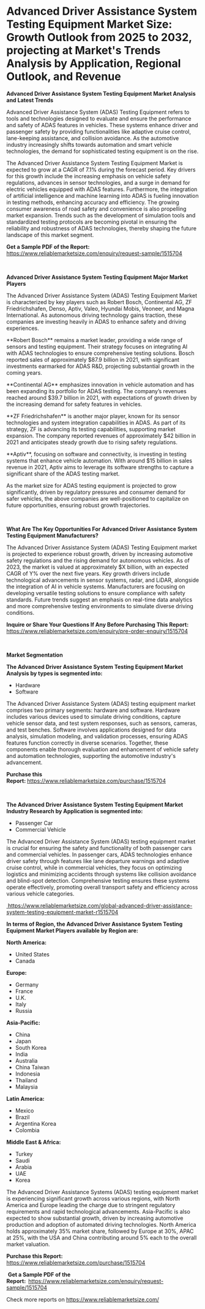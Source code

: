 <p><h1>Advanced Driver Assistance System Testing Equipment Market Size: Growth Outlook from 2025 to 2032, projecting at Market's Trends Analysis by Application, Regional Outlook, and Revenue</h1></p><p><strong>Advanced Driver Assistance System Testing Equipment Market Analysis and Latest Trends</strong></p>
<p><p>Advanced Driver Assistance System (ADAS) Testing Equipment refers to tools and technologies designed to evaluate and ensure the performance and safety of ADAS features in vehicles. These systems enhance driver and passenger safety by providing functionalities like adaptive cruise control, lane-keeping assistance, and collision avoidance. As the automotive industry increasingly shifts towards automation and smart vehicle technologies, the demand for sophisticated testing equipment is on the rise.</p><p>The Advanced Driver Assistance System Testing Equipment Market is expected to grow at a CAGR of 7.1% during the forecast period. Key drivers for this growth include the increasing emphasis on vehicle safety regulations, advances in sensor technologies, and a surge in demand for electric vehicles equipped with ADAS features. Furthermore, the integration of artificial intelligence and machine learning into ADAS is fueling innovation in testing methods, enhancing accuracy and efficiency. The growing consumer awareness of road safety and convenience is also propelling market expansion. Trends such as the development of simulation tools and standardized testing protocols are becoming pivotal in ensuring the reliability and robustness of ADAS technologies, thereby shaping the future landscape of this market segment.</p></p>
<p><strong>Get a Sample PDF of the Report:&nbsp;</strong> <a href="https://www.reliablemarketsize.com/enquiry/request-sample/1515704?utm_campaign=2936&utm_medium=2&utm_source=Github&utm_content=ia&utm_term=11032025&utm_id=advanced-driver-assistance-system-testing-equipment">https://www.reliablemarketsize.com/enquiry/request-sample/1515704</a></p>
<p>&nbsp;</p>
<p><strong>Advanced Driver Assistance System Testing Equipment Major Market Players</strong></p>
<p><p>The Advanced Driver Assistance System (ADAS) Testing Equipment Market is characterized by key players such as Robert Bosch, Continental AG, ZF Friedrichshafen, Denso, Aptiv, Valeo, Hyundai Mobis, Veoneer, and Magna International. As autonomous driving technology gains traction, these companies are investing heavily in ADAS to enhance safety and driving experiences.</p><p>**Robert Bosch** remains a market leader, providing a wide range of sensors and testing equipment. Their strategy focuses on integrating AI with ADAS technologies to ensure comprehensive testing solutions. Bosch reported sales of approximately $87.9 billion in 2021, with significant investments earmarked for ADAS R&D, projecting substantial growth in the coming years.</p><p>**Continental AG** emphasizes innovation in vehicle automation and has been expanding its portfolio for ADAS testing. The company’s revenues reached around $39.7 billion in 2021, with expectations of growth driven by the increasing demand for safety features in vehicles.</p><p>**ZF Friedrichshafen** is another major player, known for its sensor technologies and system integration capabilities in ADAS. As part of its strategy, ZF is advancing its testing capabilities, supporting market expansion. The company reported revenues of approximately $42 billion in 2021 and anticipates steady growth due to rising safety regulations.</p><p>**Aptiv**, focusing on software and connectivity, is investing in testing systems that enhance vehicle automation. With around $15 billion in sales revenue in 2021, Aptiv aims to leverage its software strengths to capture a significant share of the ADAS testing market.</p><p>As the market size for ADAS testing equipment is projected to grow significantly, driven by regulatory pressures and consumer demand for safer vehicles, the above companies are well-positioned to capitalize on future opportunities, ensuring robust growth trajectories.</p></p>
<p>&nbsp;</p>
<p><strong>What Are The Key Opportunities For Advanced Driver Assistance System Testing Equipment Manufacturers?</strong></p>
<p><p>The Advanced Driver Assistance System (ADAS) Testing Equipment market is projected to experience robust growth, driven by increasing automotive safety regulations and the rising demand for autonomous vehicles. As of 2023, the market is valued at approximately $X billion, with an expected CAGR of Y% over the next five years. Key growth drivers include technological advancements in sensor systems, radar, and LiDAR, alongside the integration of AI in vehicle systems. Manufacturers are focusing on developing versatile testing solutions to ensure compliance with safety standards. Future trends suggest an emphasis on real-time data analytics and more comprehensive testing environments to simulate diverse driving conditions.</p></p>
<p><strong>Inquire or Share Your Questions If Any Before Purchasing This Report:</strong> <a href="https://www.reliablemarketsize.com/enquiry/pre-order-enquiry/1515704?utm_campaign=2936&utm_medium=2&utm_source=Github&utm_content=ia&utm_term=11032025&utm_id=advanced-driver-assistance-system-testing-equipment">https://www.reliablemarketsize.com/enquiry/pre-order-enquiry/1515704</a></p>
<p>&nbsp;</p>
<p><strong>Market Segmentation</strong></p>
<p><strong>The Advanced Driver Assistance System Testing Equipment Market Analysis by types is segmented into:</strong></p>
<p><ul><li>Hardware</li><li>Software</li></ul></p>
<p><p>The Advanced Driver Assistance System (ADAS) testing equipment market comprises two primary segments: hardware and software. Hardware includes various devices used to simulate driving conditions, capture vehicle sensor data, and test system responses, such as sensors, cameras, and test benches. Software involves applications designed for data analysis, simulation modeling, and validation processes, ensuring ADAS features function correctly in diverse scenarios. Together, these components enable thorough evaluation and enhancement of vehicle safety and automation technologies, supporting the automotive industry's advancement.</p></p>
<p><strong>Purchase this Report:&nbsp;</strong><a href="https://www.reliablemarketsize.com/purchase/1515704?utm_campaign=2936&utm_medium=2&utm_source=Github&utm_content=ia&utm_term=11032025&utm_id=advanced-driver-assistance-system-testing-equipment">https://www.reliablemarketsize.com/purchase/1515704</a></p>
<p>&nbsp;</p>
<p><strong>The Advanced Driver Assistance System Testing Equipment Market Industry Research by Application is segmented into:</strong></p>
<p><ul><li>Passenger Car</li><li>Commercial Vehicle</li></ul></p>
<p><p>The Advanced Driver Assistance System (ADAS) testing equipment market is crucial for ensuring the safety and functionality of both passenger cars and commercial vehicles. In passenger cars, ADAS technologies enhance driver safety through features like lane departure warnings and adaptive cruise control, while in commercial vehicles, they focus on optimizing logistics and minimizing accidents through systems like collision avoidance and blind-spot detection. Comprehensive testing ensures these systems operate effectively, promoting overall transport safety and efficiency across various vehicle categories.</p></p>
<p><a href="https://www.reliablemarketsize.com/global-advanced-driver-assistance-system-testing-equipment-market-r1515704?utm_campaign=2936&utm_medium=2&utm_source=Github&utm_content=ia&utm_term=11032025&utm_id=advanced-driver-assistance-system-testing-equipment">&nbsp;https://www.reliablemarketsize.com/global-advanced-driver-assistance-system-testing-equipment-market-r1515704</a></p>
<p><strong>In terms of Region, the Advanced Driver Assistance System Testing Equipment Market Players available by Region are:</strong></p>
<p>
    <p> <strong> North America: </strong>
        <ul>
            <li>United States</li>
            <li>Canada</li>
        </ul>
        </p> 
    <p> <strong> Europe: </strong>
        <ul>
            <li>Germany</li>
            <li>France</li>
            <li>U.K.</li>
            <li>Italy</li>
            <li>Russia</li>
        </ul>
        </p> 
    <p> <strong> Asia-Pacific: </strong>
        <ul>
            <li>China</li>
            <li>Japan</li>
            <li>South Korea</li>
            <li>India</li>
            <li>Australia</li>
            <li>China Taiwan</li>
            <li>Indonesia</li>
            <li>Thailand</li>
            <li>Malaysia</li>
        </ul>
        </p> 
    <p> <strong> Latin America: </strong>
        <ul>
            <li>Mexico</li>
            <li>Brazil</li>
            <li>Argentina Korea</li>
            <li>Colombia</li>
        </ul>
        </p> 
    <p> <strong> Middle East & Africa: </strong>
        <ul>
            <li>Turkey</li>
            <li>Saudi</li>
            <li>Arabia</li>
            <li>UAE</li>
            <li>Korea</li>
        </ul>
    </p>
    </p>
<p><p>The Advanced Driver Assistance Systems (ADAS) testing equipment market is experiencing significant growth across various regions, with North America and Europe leading the charge due to stringent regulatory requirements and rapid technological advancements. Asia-Pacific is also expected to show substantial growth, driven by increasing automotive production and adoption of automated driving technologies. North America holds approximately 35% market share, followed by Europe at 30%, APAC at 25%, with the USA and China contributing around 5% each to the overall market valuation.</p></p>
<p><strong>Purchase this Report: </strong><a href="https://www.reliablemarketsize.com/purchase/1515704?utm_campaign=2936&utm_medium=2&utm_source=Github&utm_content=ia&utm_term=11032025&utm_id=advanced-driver-assistance-system-testing-equipment">https://www.reliablemarketsize.com/purchase/1515704</a></p>
<p>&nbsp;<strong>Get a Sample PDF of the Report:&nbsp;&nbsp;</strong><a href="https://www.reliablemarketsize.com/enquiry/request-sample/1515704?utm_campaign=2936&utm_medium=2&utm_source=Github&utm_content=ia&utm_term=11032025&utm_id=advanced-driver-assistance-system-testing-equipment">https://www.reliablemarketsize.com/enquiry/request-sample/1515704</a></p>
<p><strong></strong></p>
<p>Check more reports on <a href="https://www.reliablemarketsize.com/?utm_campaign=2936&utm_medium=2&utm_source=Github&utm_content=ia&utm_term=11032025&utm_id=advanced-driver-assistance-system-testing-equipment">https://www.reliablemarketsize.com/</a></p>